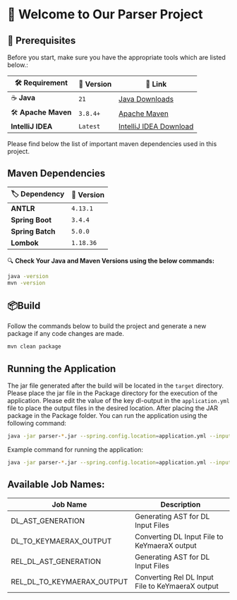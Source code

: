 # 🚀 Welcome to Our Parser Project

## 🔧 Prerequisites

Before you start, make sure you have the appropriate tools which are listed below.:

| 🛠 Requirement      | 🔢 Version | 🔗 Link                                                                       |
|---------------------|------------|-------------------------------------------------------------------------------|
| ☕ **Java**          | `21`       | [Java Downloads](https://www.oracle.com/java/technologies/downloads/#java21/) |
| 🛠 **Apache Maven** | `3.8.4+`   | [Apache Maven](https://maven.apache.org/download.cgi)                         |
| **IntelliJ IDEA**   | `Latest`   | [IntelliJ IDEA Download](https://www.jetbrains.com/idea/download/)            |

Please find below the list of important maven dependencies used in this project.
## Maven Dependencies
| 🏷 Dependency    | 🔢 Version |
|------------------|------------|
| **ANTLR**        | `4.13.1`   |
| **Spring Boot**  | `3.4.4`    |
| **Spring Batch** | `5.0.0`    |
| **Lombok**       | `1.18.36`  |

🔍 **Check Your Java and Maven Versions using the below commands:**
```sh
java -version
mvn -version
```

## 📦️Build
Follow the commands below to build the project and generate a new package if any code changes are made.
```sh
mvn clean package
```

## Running the Application
The jar file generated after the build will be located in the `target` directory. Please place the jar file in the Package directory for the execution of the application. Please edit the value of the key dl-output in the `application.yml` file to place the output files in the desired location.
After placing the JAR package in the Package folder. You can run the application using the following command:
```sh
java -jar parser-*.jar --spring.config.location=application.yml --input.file=<Input File path> --job.name=<Any Job Name from the below list>
```

Example command for running the application:
```sh
java -jar parser-*.jar --spring.config.location=application.yml --input.file=C:\Users\skothur1\Downloads\Parser_Inputs\Inputs\RelDL_Inputs\RelDlExample1 --job.name=REL_DL_AST_GENERATION
```

## Available Job Names:
| Job Name                   | Description                                      |
|----------------------------|--------------------------------------------------|
| DL_AST_GENERATION          | Generating AST for DL Input Files                |
| DL_TO_KEYMAERAX_OUTPUT     | Converting DL Input File to KeYmaeraX output     |
| REL_DL_AST_GENERATION      | Generating AST for DL Input Files                |
| REL_DL_TO_KEYMAERAX_OUTPUT | Converting Rel DL Input File to KeYmaeraX output |